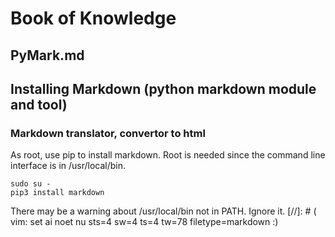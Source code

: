 #	Book of Knowledge
##	PyMark.md
##	Installing Markdown (python markdown module and tool)
###	Markdown translator, convertor to html

As root, use pip to install markdown.  Root is needed since the command line
interface is in /usr/local/bin.

```
sudo su -
pip3 install markdown
```
There may be a warning about /usr/local/bin not in PATH.  Ignore it.
[//]: # ( vim: set ai noet nu sts=4 sw=4 ts=4 tw=78 filetype=markdown :)
